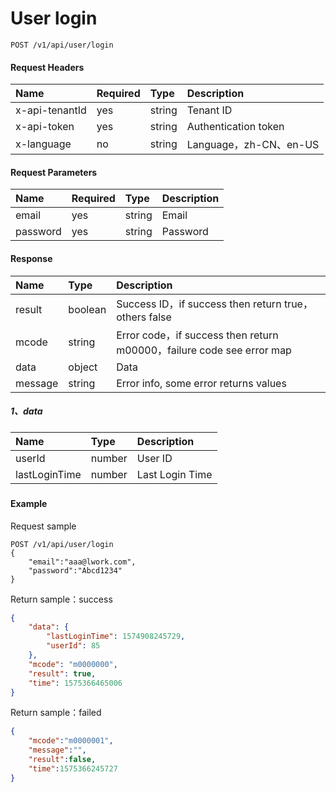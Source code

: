 # User login

```
POST /v1/api/user/login
```

#### Request Headers

| Name | Required | Type | Description |
| :--- | :--- | :--- | :--- |
| x-api-tenantId | yes | string | Tenant ID |
| x-api-token | yes | string | Authentication token |
| x-language | no | string | Language，zh-CN、en-US |

#### Request Parameters

| Name | Required | Type | Description |
| :--- | :--- | :--- | :--- |
| email | yes | string | Email |
| password | yes | string | Password |

#### Response

| Name | Type | Description |
| :--- | :--- | :--- |
| result | boolean | Success ID，if success then return true，others false |
| mcode | string | Error code，if success then return m00000，failure code see error map |
| data | object | Data |
| message | string | Error info, some error returns values |

##### 1、data

| Name | Type | Description |
| :--- | :--- | :--- |
| userId | number | User ID |
| lastLoginTime | number | Last Login Time |

##### 

#### Example

Request sample

```
POST /v1/api/user/login
{
    "email":"aaa@lwork.com",
    "password":"Abcd1234"
}
```

Return sample：success

```json
{
    "data": {
        "lastLoginTime": 1574908245729,
        "userId": 85
    },
    "mcode": "m0000000",
    "result": true,
    "time": 1575366465006
}
```

Return sample：failed

```json
{
    "mcode":"m0000001",
    "message":"",
    "result":false,
    "time":1575366245727
}
```

# 



